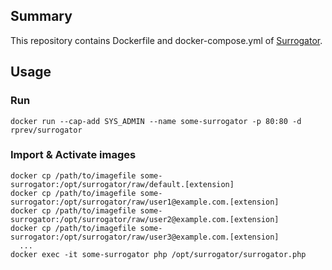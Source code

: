 ## Summary
This repository contains Dockerfile and docker-compose.yml of [Surrogator](https://github.com/cweiske/surrogator).

## Usage
### Run
```
docker run --cap-add SYS_ADMIN --name some-surrogator -p 80:80 -d rprev/surrogator
```

### Import & Activate images
```
docker cp /path/to/imagefile some-surrogator:/opt/surrogator/raw/default.[extension]
docker cp /path/to/imagefile some-surrogator:/opt/surrogator/raw/user1@example.com.[extension]
docker cp /path/to/imagefile some-surrogator:/opt/surrogator/raw/user2@example.com.[extension]
docker cp /path/to/imagefile some-surrogator:/opt/surrogator/raw/user3@example.com.[extension]
  ...
docker exec -it some-surrogator php /opt/surrogator/surrogator.php
```
